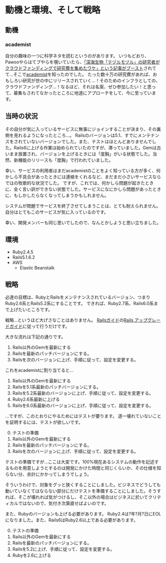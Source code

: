 # 動機と環境、そして戦略

## 動機

### academist

自分の趣味の一つに科学ネタを読むというのがあります。
いつもどおり、Pawooやらはてブやらを覗いていたら、[「深海生物「テヅルモヅル」の研究者がクラウドファンディングで研究費を集めたワケ」という記事がブースト](https://kurage.cc/@yi0713/102072309114373460)されてて…そこで[academist](https://academist-cf.com/)を知ったのでした。
たった数十万の研究費があれば、おもしろい研究が世の中にリリースされていく…！そのためのインフラとしての、クラウドファンディング…！なるほど、それは名案、ぜひ参加したい！と思って、募集もされてなかったところに地道にアプローチをして、今に至っています。

## 当時の状況

その自分が気に入っているサービスに無事にジョインすることが決まり、その裏側を見れるようになったところ…。
Railsのバージョンは5.1、すでにメンテナンスをされていないバージョンでした。また、テストはほとんどありませんでした。Rails6に上げる作業は始められていたのですが、滞っていました。Gemは古いまま放置され、バージョンを上げるときには「度胸」がいる状態でした。当然、新機能のリリースも「度胸」で行われていました。

幸い、サービスの利用者はまだacademistのことをよく知っている方が多く、何かしら不具合があったときには連絡をくれるなど、まだまだ小さいサービスならではの牧歌的な状況でした。
ですが、これでは、何かしら問題が起きたときに、全く言い訳ができない状態でした。サービスになにかしら問題があったときに、もしかしたらなくなってしまうかもしれません。

システムが問題でサービスを終了させてしまうことは、とても耐えられません。自分はとてもこのサービスが気に入っているのです。

幸い、開発メンバーも同じ思いでしたので、なんとかしようと思い立ちました。

## 環境

- Ruby2.4.5
- Rails5.1.6.2
- AWS
  - Elastic Beanstalk

## 戦略

必達の目標は、RubyとRailsをメンテナンスされているバージョン、つまりRuby2.6系とRails5.2系にすることです。
できれば、Ruby2.7系、Rails6.0系まで上げたいところです。

戦略…というほど大げさなことはありません。
[Railsガイド](https://railsguides.jp/)の[Rails アップグレードガイド](https://railsguides.jp/upgrading_ruby_on_rails.html)に従って行うだけです。

大きな流れは下記の通りです。

1. Rails以外のGemを最新にする
2. Railsを最新のパッチバージョンにする。
3. Railsを次のバージョンに上げ、手順に従って、設定を変更する。

これをacademistに割り当てると…

1. Rails以外のGemを最新にする
2. Railsを5.1系最新のパッチバージョンにする。
3. Railsを5.2系最新のバージョンに上げ、手順に従って、設定を変更する。
4. Ruby2.6系最新に上げる
3. Railsを6.0系最新のバージョンに上げ、手順に従って、設定を変更する。

…ですが、このとおりにやるためにはテストが要ります。
逐一壊れていないことを証明するには、テストが欲しいです。

0. テストの準備
1. Rails以外のGemを最新にする
2. Railsを最新のパッチバージョンにする。
3. Railsを次のバージョンに上げ、手順に従って、設定を変更する。

テストの準備ですが…ここは大変です。100%現在あるシステムの動作を記述するものを用意しようとするのは開発にかけた時間と同じくらいか、その仕様を知らない分、余計にかかってしまうでしょう。

そういうわけで、対象をグッと狭くすることにしました。ビジネスでどうしても動いていなくてはならない部分にだけテストを準備することにしました。そうすれば、そこが壊れれば気がつけるし、そこ以外の場合はビジネスに於いてクリティカルではないので、気付き次第直せばよいのです。

また、Rubyのバージョンも上げる必要があります。
Ruby2.4は?年?月?日にEOLになりました。また、Rails6はRuby2.6以上である必要があります。

0. テストの準備
1. Rails以外のGemを最新にする
2. Railsを最新のパッチバージョンにする。
3. Railsを5.2に上げ、手順に従って、設定を変更する。
4. Rubyを2.6に上げる

